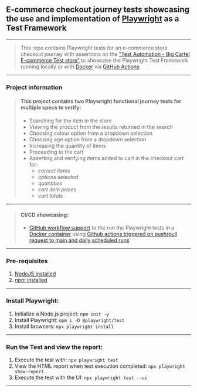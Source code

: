 ## E-commerce checkout journey tests showcasing the use and implementation of [Playwright](https://playwright.dev/) as a Test Framework

---

> This repo contains Playwright tests for an e-commerce store checkout journey with assertions on the ["Test Automation - Big Cartel E-commerce Test store"](https://testautomation.bigcartel.com/) to showcase the Playwright Test Framework running locally or with [Docker](https://www.docker.com/) via [GitHub Actions](https://github.com/features/actions).

---

### Project information

> #### This project contains two Playwright functional journey tests for multiple specs to verify:
> - Searching for the item in the store
> - Viewing the product from the results returned in the search
> - Choosing colour option from a dropdown selection
> - Choosing age option from a dropdown selection
> - Increasing the quantity of items
> - Proceeding to the cart
> - Asserting and verifying items added to cart in the checkout cart for:
>    - *correct items*
>    - *options selected*
>    - *quantities*
>    - *cart item prices*
>    - *cart totals*

---

> #### CI/CD showcasing:
> - [GitHub workflow support](https://github.com/badj/Playwright-poc/actions) to the run the Playwright tests in a [Docker container](https://www.docker.com/) using [Github actions triggered on push/pull request to main and daily scheduled runs](.github/workflows/main.yml)

---

### Pre-requisites

1. [NodeJS installed](https://nodejs.org/en/download/)
2. [npm installed](https://docs.npmjs.com/downloading-and-installing-node-js-and-npm/)

---

### Install Playwright:

1. Initialize a Node.js project: 
```npm init -y```
2. Install Playwright: 
```npm i -D @playwright/test```
3. Install browsers: 
```npx playwright install```

---

### Run the Test and view the report:

1. Execute the test with: ```npx playwright test```
2. View the HTML report when test execution completed: ```npx playwright show-report```
3. Execute the test with the UI: ```npx playwright test --ui```

---
